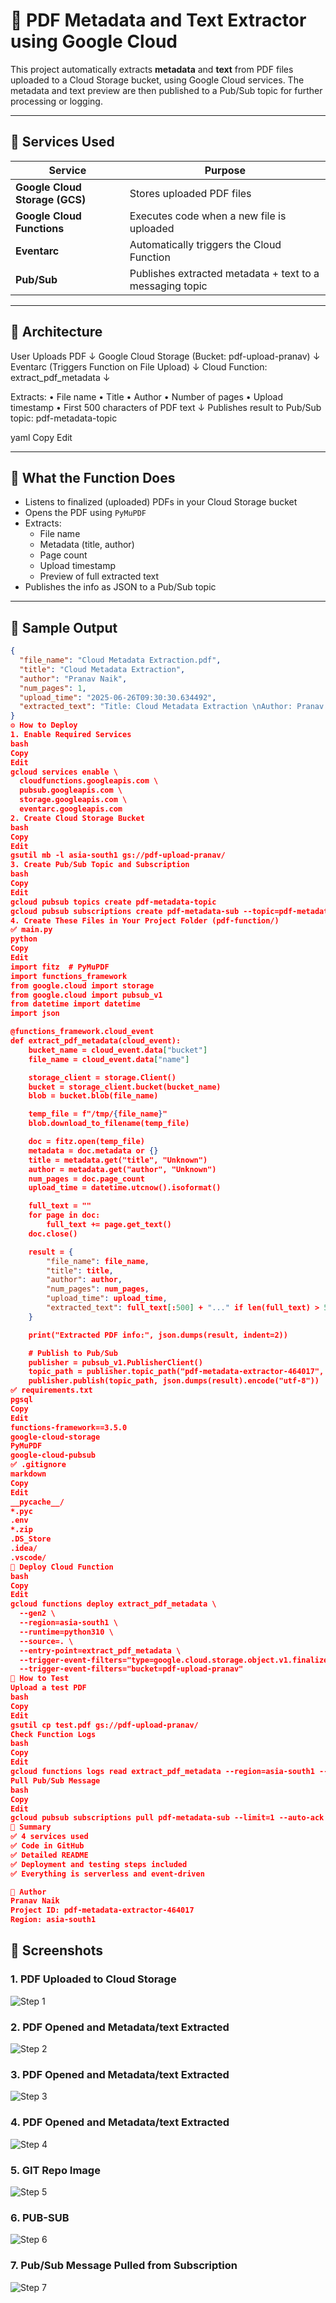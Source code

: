# 📄 PDF Metadata and Text Extractor using Google Cloud

This project automatically extracts **metadata** and **text** from PDF files uploaded to a Cloud Storage bucket, using Google Cloud services. The metadata and text preview are then published to a Pub/Sub topic for further processing or logging.

---

## 🚀 Services Used

| Service                         | Purpose                                                        |
|---------------------------------|----------------------------------------------------------------|
| **Google Cloud Storage (GCS)** | Stores uploaded PDF files                                      |
| **Google Cloud Functions**     | Executes code when a new file is uploaded                      |
| **Eventarc**                   | Automatically triggers the Cloud Function                      |
| **Pub/Sub**                    | Publishes extracted metadata + text to a messaging topic       |

---

## 🧱 Architecture

User Uploads PDF
↓
Google Cloud Storage (Bucket: pdf-upload-pranav)
↓
Eventarc (Triggers Function on File Upload)
↓
Cloud Function: extract_pdf_metadata
↓

Extracts:
• File name
• Title
• Author
• Number of pages
• Upload timestamp
• First 500 characters of PDF text
↓
Publishes result to Pub/Sub topic: pdf-metadata-topic

yaml
Copy
Edit

---

## 🧠 What the Function Does

- Listens to finalized (uploaded) PDFs in your Cloud Storage bucket
- Opens the PDF using `PyMuPDF`
- Extracts:
  - File name
  - Metadata (title, author)
  - Page count
  - Upload timestamp
  - Preview of full extracted text
- Publishes the info as JSON to a Pub/Sub topic

---

## 🧪 Sample Output

```json
{
  "file_name": "Cloud Metadata Extraction.pdf",
  "title": "Cloud Metadata Extraction",
  "author": "Pranav Naik",
  "num_pages": 1,
  "upload_time": "2025-06-26T09:30:30.634492",
  "extracted_text": "Title: Cloud Metadata Extraction \nAuthor: Pranav Naik \n\nThis is a sample PDF created by Pranav Naik for testing..."
}
⚙️ How to Deploy
1. Enable Required Services
bash
Copy
Edit
gcloud services enable \
  cloudfunctions.googleapis.com \
  pubsub.googleapis.com \
  storage.googleapis.com \
  eventarc.googleapis.com
2. Create Cloud Storage Bucket
bash
Copy
Edit
gsutil mb -l asia-south1 gs://pdf-upload-pranav/
3. Create Pub/Sub Topic and Subscription
bash
Copy
Edit
gcloud pubsub topics create pdf-metadata-topic
gcloud pubsub subscriptions create pdf-metadata-sub --topic=pdf-metadata-topic
4. Create These Files in Your Project Folder (pdf-function/)
✅ main.py
python
Copy
Edit
import fitz  # PyMuPDF
import functions_framework
from google.cloud import storage
from google.cloud import pubsub_v1
from datetime import datetime
import json

@functions_framework.cloud_event
def extract_pdf_metadata(cloud_event):
    bucket_name = cloud_event.data["bucket"]
    file_name = cloud_event.data["name"]

    storage_client = storage.Client()
    bucket = storage_client.bucket(bucket_name)
    blob = bucket.blob(file_name)

    temp_file = f"/tmp/{file_name}"
    blob.download_to_filename(temp_file)

    doc = fitz.open(temp_file)
    metadata = doc.metadata or {}
    title = metadata.get("title", "Unknown")
    author = metadata.get("author", "Unknown")
    num_pages = doc.page_count
    upload_time = datetime.utcnow().isoformat()

    full_text = ""
    for page in doc:
        full_text += page.get_text()
    doc.close()

    result = {
        "file_name": file_name,
        "title": title,
        "author": author,
        "num_pages": num_pages,
        "upload_time": upload_time,
        "extracted_text": full_text[:500] + "..." if len(full_text) > 500 else full_text
    }

    print("Extracted PDF info:", json.dumps(result, indent=2))

    # Publish to Pub/Sub
    publisher = pubsub_v1.PublisherClient()
    topic_path = publisher.topic_path("pdf-metadata-extractor-464017", "pdf-metadata-topic")
    publisher.publish(topic_path, json.dumps(result).encode("utf-8"))
✅ requirements.txt
pgsql
Copy
Edit
functions-framework==3.5.0
google-cloud-storage
PyMuPDF
google-cloud-pubsub
✅ .gitignore
markdown
Copy
Edit
__pycache__/
*.pyc
.env
*.zip
.DS_Store
.idea/
.vscode/
🚀 Deploy Cloud Function
bash
Copy
Edit
gcloud functions deploy extract_pdf_metadata \
  --gen2 \
  --region=asia-south1 \
  --runtime=python310 \
  --source=. \
  --entry-point=extract_pdf_metadata \
  --trigger-event-filters="type=google.cloud.storage.object.v1.finalized" \
  --trigger-event-filters="bucket=pdf-upload-pranav"
🧪 How to Test
Upload a test PDF
bash
Copy
Edit
gsutil cp test.pdf gs://pdf-upload-pranav/
Check Function Logs
bash
Copy
Edit
gcloud functions logs read extract_pdf_metadata --region=asia-south1 --limit=10
Pull Pub/Sub Message
bash
Copy
Edit
gcloud pubsub subscriptions pull pdf-metadata-sub --limit=1 --auto-ack
📌 Summary
✅ 4 services used
✅ Code in GitHub
✅ Detailed README
✅ Deployment and testing steps included
✅ Everything is serverless and event-driven

👤 Author
Pranav Naik
Project ID: pdf-metadata-extractor-464017
Region: asia-south1
```

## 📸 Screenshots

### 1. PDF Uploaded to Cloud Storage
![Step 1](screenshots/1.png)

### 2. PDF Opened and Metadata/text Extracted
![Step 2](screenshots/2.png)

### 3. PDF Opened and Metadata/text Extracted
![Step 3](screenshots/3.png)

### 4. PDF Opened and Metadata/text Extracted
![Step 4](screenshots/4.png)

### 5. GIT Repo Image
![Step 5](screenshots/5.png)

### 6. PUB-SUB
![Step 6](screenshots/6.png)

### 7. Pub/Sub Message Pulled from Subscription
![Step 7](screenshots/7.png)

